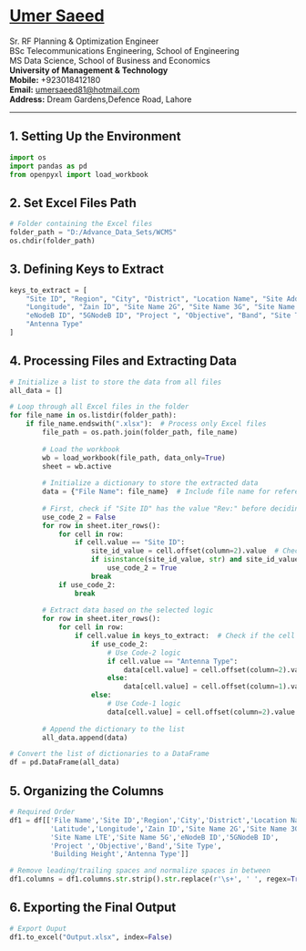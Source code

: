 #  [Umer Saeed](https://www.linkedin.com/in/engumersaeed/)
Sr. RF Planning & Optimization Engineer<br>
BSc Telecommunications Engineering, School of Engineering<br>
MS Data Science, School of Business and Economics<br>
**University of Management & Technology**<br>
**Mobile:**     +923018412180<br>
**Email:**  umersaeed81@hotmail.com<br>
**Address:** Dream Gardens,Defence Road, Lahore<br>

-----------------------------------------------------

## 1. Setting Up the Environment


```python
import os
import pandas as pd
from openpyxl import load_workbook
```

## 2. Set Excel Files Path 


```python
# Folder containing the Excel files
folder_path = "D:/Advance_Data_Sets/WCMS" 
os.chdir(folder_path)
```

## 3. Defining Keys to Extract


```python
keys_to_extract = [
    "Site ID", "Region", "City", "District", "Location Name", "Site Address", "Latitude",
    "Longitude", "Zain ID", "Site Name 2G", "Site Name 3G", "Site Name LTE", "Site Name 5G",
    "eNodeB ID", "5GNodeB ID", "Project ", "Objective", "Band", "Site Type", "Building Height",
    "Antenna Type"
]
```

## 4. Processing Files and Extracting Data


```python
# Initialize a list to store the data from all files
all_data = []

# Loop through all Excel files in the folder
for file_name in os.listdir(folder_path):
    if file_name.endswith(".xlsx"):  # Process only Excel files
        file_path = os.path.join(folder_path, file_name)
        
        # Load the workbook
        wb = load_workbook(file_path, data_only=True)
        sheet = wb.active
        
        # Initialize a dictionary to store the extracted data
        data = {"File Name": file_name}  # Include file name for reference
        
        # First, check if "Site ID" has the value "Rev:" before deciding which logic to use
        use_code_2 = False
        for row in sheet.iter_rows():
            for cell in row:
                if cell.value == "Site ID":
                    site_id_value = cell.offset(column=2).value  # Check Site ID value from Code-1 logic
                    if isinstance(site_id_value, str) and site_id_value.strip() == "Rev:":
                        use_code_2 = True
                    break
            if use_code_2:
                break
        
        # Extract data based on the selected logic
        for row in sheet.iter_rows():
            for cell in row:
                if cell.value in keys_to_extract:  # Check if the cell value is one of the keys
                    if use_code_2:
                        # Use Code-2 logic
                        if cell.value == "Antenna Type":
                            data[cell.value] = cell.offset(column=2).value  # Use column offset 2
                        else:
                            data[cell.value] = cell.offset(column=1).value  # Use column offset 1 for others
                    else:
                        # Use Code-1 logic
                        data[cell.value] = cell.offset(column=2).value  # Get the value from the adjacent cell
        
        # Append the dictionary to the list
        all_data.append(data)

# Convert the list of dictionaries to a DataFrame
df = pd.DataFrame(all_data)
```

## 5. Organizing the Columns


```python
# Required Order
df1 = df[['File Name','Site ID','Region','City','District','Location Name','Site Address',
          'Latitude','Longitude','Zain ID','Site Name 2G','Site Name 3G',
          'Site Name LTE','Site Name 5G','eNodeB ID','5GNodeB ID',
          'Project ','Objective','Band','Site Type',
          'Building Height','Antenna Type']]
```


```python
# Remove leading/trailing spaces and normalize spaces in between
df1.columns = df1.columns.str.strip().str.replace(r'\s+', ' ', regex=True)
```

## 6. Exporting the Final Output


```python
# Export Ouput
df1.to_excel("Output.xlsx", index=False)
```
